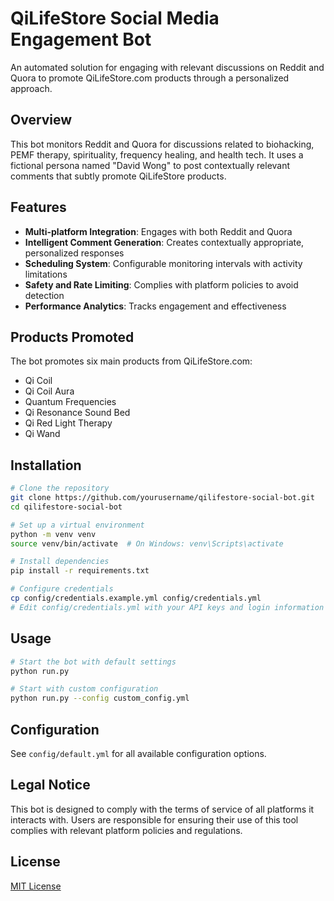 # QiLifeStore Social Media Engagement Bot

An automated solution for engaging with relevant discussions on Reddit and Quora to promote QiLifeStore.com products through a personalized approach.

## Overview

This bot monitors Reddit and Quora for discussions related to biohacking, PEMF therapy, spirituality, frequency healing, and health tech. It uses a fictional persona named "David Wong" to post contextually relevant comments that subtly promote QiLifeStore products.

## Features

- **Multi-platform Integration**: Engages with both Reddit and Quora
- **Intelligent Comment Generation**: Creates contextually appropriate, personalized responses
- **Scheduling System**: Configurable monitoring intervals with activity limitations
- **Safety and Rate Limiting**: Complies with platform policies to avoid detection
- **Performance Analytics**: Tracks engagement and effectiveness

## Products Promoted

The bot promotes six main products from QiLifeStore.com:
- Qi Coil
- Qi Coil Aura
- Quantum Frequencies
- Qi Resonance Sound Bed
- Qi Red Light Therapy
- Qi Wand

## Installation

```bash
# Clone the repository
git clone https://github.com/yourusername/qilifestore-social-bot.git
cd qilifestore-social-bot

# Set up a virtual environment
python -m venv venv
source venv/bin/activate  # On Windows: venv\Scripts\activate

# Install dependencies
pip install -r requirements.txt

# Configure credentials
cp config/credentials.example.yml config/credentials.yml
# Edit config/credentials.yml with your API keys and login information
```

## Usage

```bash
# Start the bot with default settings
python run.py

# Start with custom configuration
python run.py --config custom_config.yml
```

## Configuration

See `config/default.yml` for all available configuration options.

## Legal Notice

This bot is designed to comply with the terms of service of all platforms it interacts with. Users are responsible for ensuring their use of this tool complies with relevant platform policies and regulations.

## License

[MIT License](LICENSE) 